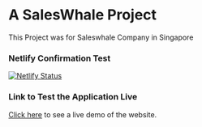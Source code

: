 # A SalesWhale Project
This Project was for Saleswhale Company in Singapore

### Netlify Confirmation Test

[![Netlify Status](https://api.netlify.com/api/v1/badges/1b7bdde5-de3b-447f-a750-6f5ceae8f897/deploy-status)](https://app.netlify.com/sites/sharp-hodgkin-517e19/deploys)

### Link to Test the Application Live

[Click here](https://sharp-hodgkin-517e19.netlify.app/) to see a live demo of the website.
